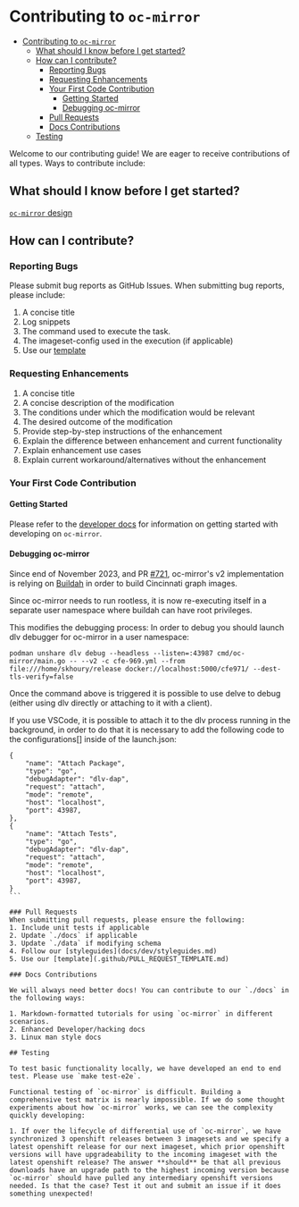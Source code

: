 Contributing to `oc-mirror`
====

- [Contributing to `oc-mirror`](#contributing-to-oc-mirror)
  - [What should I know before I get started?](#what-should-i-know-before-i-get-started)
  - [How can I contribute?](#how-can-i-contribute)
    - [Reporting Bugs](#reporting-bugs)
    - [Requesting Enhancements](#requesting-enhancements)
    - [Your First Code Contribution](#your-first-code-contribution)
      - [Getting Started](#getting-started)
      - [Debugging oc-mirror](#debugging-oc-mirror)
    - [Pull Requests](#pull-requests)
    - [Docs Contributions](#docs-contributions)
  - [Testing](#testing)

Welcome to our contributing guide! We are eager to receive contributions of all types. Ways to contribute include:

## What should I know before I get started?

[`oc-mirror` design](docs/design/overview.md)

## How can I contribute?
### Reporting Bugs
Please submit bug reports as GitHub Issues. When submitting bug reports, please include:
1. A concise title
2. Log snippets
3. The command used to execute the task.
4. The imageset-config used in the execution (if applicable)
5. Use our [template](.github/ISSUE_TEMPLATE.md)

### Requesting Enhancements
1. A concise title
2. A concise description of the modification
3. The conditions under which the modification would be relevant
3. The desired outcome of the modification
4. Provide step-by-step instructions of the enhancement
5. Explain the difference between enhancement and current functionality
6. Explain enhancement use cases
7. Explain current workaround/alternatives without the enhancement

### Your First Code Contribution

#### Getting Started
Please refer to the [developer docs](./docs/dev/getting-started.md) for information on getting started with developing on `oc-mirror`.

#### Debugging oc-mirror
Since end of November 2023, and PR [#721](https://github.com/openshift/oc-mirror/pull/721), oc-mirror's v2 implementation is relying on [Buildah](https://github.com/containers/buildah) in order to
build Cincinnati graph images. 

Since oc-mirror needs to run rootless, it is now re-executing itself in a separate user namespace where buildah can have root privileges.

This modifies the debugging process: In order to debug you should launch dlv debugger for oc-mirror in a user namespace: 
```
podman unshare dlv debug --headless --listen=:43987 cmd/oc-mirror/main.go -- --v2 -c cfe-969.yml --from file:///home/skhoury/release docker://localhost:5000/cfe971/ --dest-tls-verify=false
``````

Once the command above is triggered it is possible to use delve to debug (either using dlv directly or attaching to it with a client).

If you use VSCode, it is possible to attach it to the dlv process running in the background, in order to do that it is necessary to add the following code to the configurations[] inside of the launch.json:

``````
{
    "name": "Attach Package",
    "type": "go",
    "debugAdapter": "dlv-dap",
    "request": "attach",
    "mode": "remote",
    "host": "localhost",
    "port": 43987,
},
{
    "name": "Attach Tests",
    "type": "go",
    "debugAdapter": "dlv-dap",
    "request": "attach",
    "mode": "remote",
    "host": "localhost",
    "port": 43987,
}
```

### Pull Requests
When submitting pull requests, please ensure the following:
1. Include unit tests if applicable
2. Update `./docs` if applicable
3. Update `./data` if modifying schema
4. Follow our [styleguides](docs/dev/styleguides.md)
5. Use our [template](.github/PULL_REQUEST_TEMPLATE.md)

### Docs Contributions

We will always need better docs! You can contribute to our `./docs` in the following ways:

1. Markdown-formatted tutorials for using `oc-mirror` in different scenarios.
2. Enhanced Developer/hacking docs
3. Linux man style docs

## Testing

To test basic functionality locally, we have developed an end to end test. Please use `make test-e2e`.

Functional testing of `oc-mirror` is difficult. Building a comprehensive test matrix is nearly impossible. If we do some thought experiments about how `oc-mirror` works, we can see the complexity quickly developing:

1. If over the lifecycle of differential use of `oc-mirror`, we have synchronized 3 openshift releases between 3 imagesets and we specify a latest openshift release for our next imageset, which prior openshift versions will have upgradeability to the incoming imageset with the latest openshift release? The answer **should** be that all previous downloads have an upgrade path to the highest incoming version because `oc-mirror` should have pulled any intermediary openshift versions needed. Is that the case? Test it out and submit an issue if it does something unexpected!







